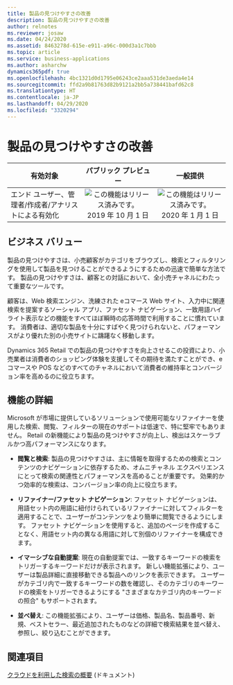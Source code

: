 ```yaml
---
title: 製品の見つけやすさの改善
description: 製品の見つけやすさの改善
author: relnotes
ms.reviewer: josaw
ms.date: 04/24/2020
ms.assetid: 8463278d-615e-e911-a96c-000d3a1c7bbb
ms.topic: article
ms.service: business-applications
ms.author: asharchw
dynamics365pdf: true
ms.openlocfilehash: 4bc1321d0d1795e06243ce2aaa531de3aeda4e14
ms.sourcegitcommit: ffd2a9b81763d82b9121a2bb5a738441bafd62c8
ms.translationtype: HT
ms.contentlocale: ja-JP
ms.lasthandoff: 04/29/2020
ms.locfileid: "3320294"
---
```

# <a name="enhancements-for-product-discoverability"></a>製品の見つけやすさの改善


| 有効対象    |  パブリック プレビュー | 一般提供 | 
| ---------- | :----------: |:----------: |
|エンド ユーザー、管理者/作成者/アナリストによる有効化|![この機能はリリース済みです。](/dynamics365-release-plan/media/green-checkmark.png "この機能はリリース済みです。") 2019 年 10 月 1 日| ![この機能はリリース済みです。](/dynamics365-release-plan/media/green-checkmark.png "この機能はリリース済みです。") 2020 年 1 月 1 日|


## <a name="business-value"></a>ビジネス バリュー
<!-- bv start -->
製品の見つけやすさは、小売顧客がカテゴリをブラウズし、検索とフィルタリングを使用して製品を見つけることができるようにするための迅速で簡単な方法です。 製品の見つけやすさは、顧客との対話において、全小売チャネルにわたって重要なツールです。 

顧客は、Web 検索エンジン、洗練された eコマース Web サイト、入力中に関連検索を提案するソーシャル アプリ、ファセット ナビゲーション、一致用語ハイライト表示などの機能をすべてほぼ瞬時の応答時間で利用することに慣れています。 消費者は、適切な製品を十分にすばやく見つけられないと、パフォーマンスがより優れた別の小売サイトに躊躇なく移動します。 

Dynamics 365 Retail での製品の見つけやすさを向上させるこの投資により、小売業者は消費者のショッピング体験を支援してその期待を満たすことができ、eコマースや POS などのすべてのチャネルにおいて消費者の維持率とコンバージョン率を高めるのに役立ちます。
<!-- bv end -->



## <a name="feature-details"></a>機能の詳細
<!--feature detail start -->
Microsoft が市場に提供しているソリューションで使用可能なリファイナーを使用した検索、閲覧、フィルターの現在のサポートは低速で、特に堅牢でもありません。 Retail の新機能により製品の見つけやすさが向上し、検出はスケーラブルかつ高パフォーマンスになります。

-  **閲覧と検索**: 製品の見つけやすさは、主に情報を取得するための検索とコンテンツのナビゲーションに依存するため、オムニチャネル エクスペリエンスにとって検索の関連性とパフォーマンスを高めることが重要です。 効果的かつ効率的な検索は、コンバージョン率の向上に役立ちます。 

-  **リファイナー/ファセット ナビゲーション**: ファセット ナビゲーションは、用語セット内の用語に紐付けられているリファイナーに対してフィルターを適用することで、ユーザーがコンテンツをより簡単に閲覧できるようにします。 ファセット ナビゲーションを使用すると、追加のページを作成することなく、用語セット内の異なる用語に対して別個のリファイナーを構成できます。

- **イマーシブな自動提案**: 現在の自動提案では、一致するキーワードの検索をトリガーするキーワードだけが表示されます。 新しい機能拡張により、ユーザーは製品詳細に直接移動できる製品へのリンクを表示できます。 ユーザーがカテゴリ内で一致するキーワードの数を確認し、そのカテゴリのキーワードの検索をトリガーできるようにする "さまざまなカテゴリ内のキーワードの照合" もサポートされます。 

- **並べ替え**: この機能拡張により、ユーザーは価格、製品名、製品番号、新規、ベストセラー、最近追加されたものなどの詳細で検索結果を並べ替え、参照し、絞り込むことができます。
<!--feature detail end -->










## <a name="see-also"></a>関連項目

<!--docs start-->
[クラウドを利用した検索の概要](https://docs.microsoft.com/dynamics365/commerce/cloud-powered-search-overview) (ドキュメント)
<!--docs end-->
